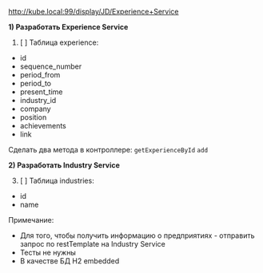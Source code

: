 http://kube.local:99/display/JD/Experience+Service

**1) Разработать Experience Service**

1. [ ] Таблица experience:

* id
* sequence_number
* period_from
* period_to
* present_time
* industry_id
* company
* position
* achievements
* link

Сделать два метода в контроллере:
`getExperienceById`
`add`

**2) Разработать Industry Service**

3. [ ] Таблица industries:

* id
* name

Примечание:

* Для того, чтобы получить информацию о предприятиях - отправить запрос по restTemplate на Industry Service
* Тесты не нужны
* В качестве БД H2 embedded